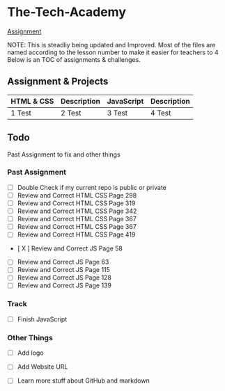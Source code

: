 # The-Tech-Academy
[Assignment](#todo)

NOTE: This is steadliy being updated and Improved. Most of the files are named according to the lesson number to make it easier for teachers to 4 Below is an TOC of assignments & challenges. 

## Assignment &amp; Projects


HTML & CSS | Description | JavaScript | Description
-----------|-------------|------------|-------------
1 Test | 2 Test  | 3 Test | 4 Test


## Todo

Past Assignment to fix and other things

### Past Assignment
- [ ] Double Check if my current repo is public or private
- [ ] Review and Correct HTML CSS Page 298
- [ ] Review and Correct HTML CSS Page 319
- [ ] Review and Correct HTML CSS Page 342
- [ ] Review and Correct HTML CSS Page 367
- [ ] Review and Correct HTML CSS Page 367
- [ ] Review and Correct HTML CSS Page 419
- [ X ] Review and Correct JS Page 58
- [ ] Review and Correct JS Page 63
- [ ] Review and Correct JS Page 115
- [ ] Review and Correct JS Page 128
- [ ] Review and Correct JS Page 139

### Track
- [ ] Finish JavaScript

### Other Things
- [ ] Add logo
- [ ] Add Website URL
- [ ] Learn more stuff about GitHub and markdown


